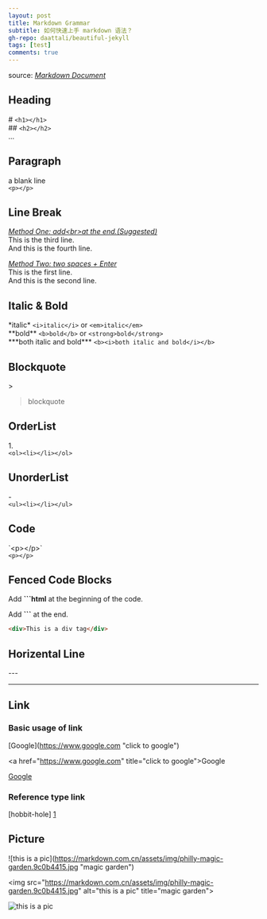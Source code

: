 ```yaml
---
layout: post
title: Markdown Grammar
subtitle: 如何快速上手 markdown 语法？
gh-repo: daattali/beautiful-jekyll
tags: [test]
comments: true
---
```


<!-- # <center>Markdown Grammar</center> -->
source: *[Markdown Document](https://markdown.com.cn/basic-syntax/links.html#code)*

## Heading
\# `<h1></h1>`<br>
\## `<h2></h2>`<br>
...

## Paragraph
a blank line<br>
`<p></p>`

## Line Break
*<u>Method One: add\<br>at the end.(Suggested)</u>*<br>
This is the third line.<br>And this is the fourth line.

*<u>Method Two: two spaces + Enter</u>*<br>
This is the first line.  
And this is the second line.

## Italic &  Bold
\*italic* `<i>italic</i>` or `<em>italic</em>`<br>
\*\*bold** `<b>bold</b>` or `<strong>bold</strong>`<br>
\*\*\*both italic and bold*** `<b><i>both italic and bold</i></b>`

## Blockquote
\> 
> blockquote

## OrderList
1.<br>
`<ol><li></li></ol>`

## UnorderList
\-<br>
`<ul><li></li></ul>`

## Code
\`\<p>\</p>\`<br>
`<p></p>`

## Fenced Code Blocks
Add **```html** at the beginning of the code.

Add **```** at the end.

```html
<div>This is a div tag</div>
```

## Horizental Line
\---

---

## Link
### Basic usage of link
\[Google](https://www.google.com "click to google")

\<a href="https://www.google.com" title="click to google">Google</a>

[Google](https://www.google.com "click to google")

### Reference type link
[hobbit-hole] [1]

<!-- endnotes or footnotes -->
[1]: <https://en.wikipedia.org/wiki/Hobbit#Lifestyle> "Hobbit lifestyles"

## Picture
\![this is a pic]\(https://markdown.com.cn/assets/img/philly-magic-garden.9c0b4415.jpg "magic garden")

\<img src="https://markdown.com.cn/assets/img/philly-magic-garden.9c0b4415.jpg" alt="this is a pic" title="magic garden">

![this is a pic](https://markdown.com.cn/assets/img/philly-magic-garden.9c0b4415.jpg "magic garden")

